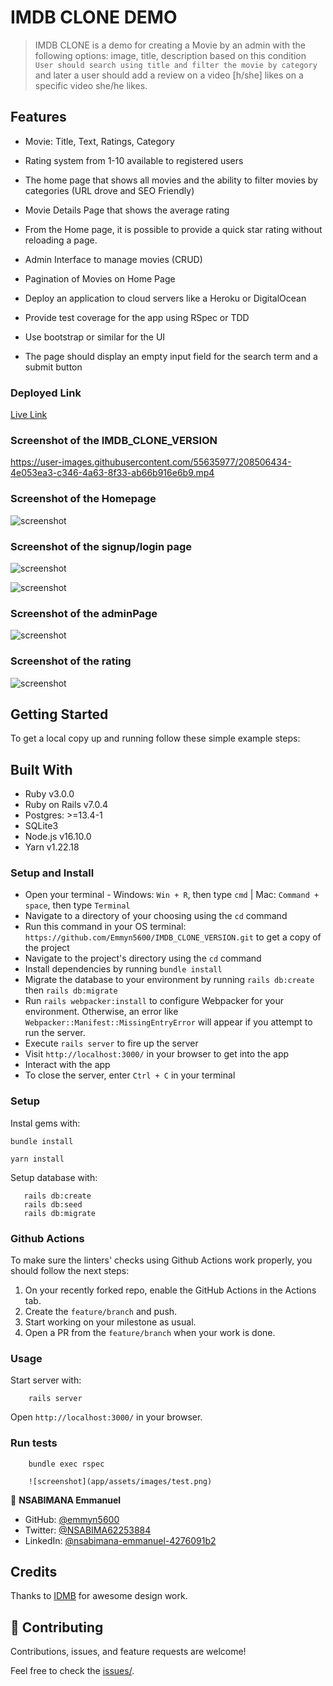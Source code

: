 # IMDB CLONE DEMO 

> IMDB CLONE is a demo for creating a Movie by an admin with the following options: image, title, description based on this condition `User should search using title and filter the movie by category` and later a user should add a review on a video [h/she] likes on a specific video she/he likes.

## Features

- Movie: Title, Text, Ratings, Category

- Rating system from 1-10 available to registered users

- The home page that shows all movies and the ability to filter movies by categories (URL drove and SEO Friendly)

- Movie Details Page that shows the average rating

- From the Home page, it is possible to provide a quick star rating without reloading a page.

- Admin Interface to manage movies (CRUD)

- Pagination of Movies on Home Page

- Deploy an application to cloud servers like a Heroku or DigitalOcean

- Provide test coverage for the app using RSpec or TDD

- Use bootstrap or similar for the UI

- The page should display an empty input field for the search term and a submit button

### Deployed Link

[Live Link](https://immense-garden-27567.herokuapp.com/)

### Screenshot of the IMDB_CLONE_VERSION

https://user-images.githubusercontent.com/55635977/208506434-4e053ea3-c346-4a63-8f33-ab66b916e6b9.mp4

### Screenshot of the Homepage
![screenshot](app/assets/images/homepage.png)

### Screenshot of the signup/login page
![screenshot](app/assets/images/signup.png)

![screenshot](app/assets/images/login.png)

### Screenshot of the adminPage
![screenshot](app/assets/images/adminpage.png)

### Screenshot of the rating
![screenshot](app/assets/images/rating.png)


## Getting Started

To get a local copy up and running follow these simple example steps:


## Built With

* Ruby v3.0.0
* Ruby on Rails v7.0.4
* Postgres: >=13.4-1
* SQLite3
* Node.js v16.10.0
* Yarn v1.22.18


### Setup and Install

* Open your terminal - Windows: `Win + R`, then type `cmd` | Mac: `Command + space`, then type `Terminal`
* Navigate to a directory of your choosing using the `cd` command
* Run this command in your OS terminal: `https://github.com/Emmyn5600/IMDB_CLONE_VERSION.git` to get a copy of the project
* Navigate to the project's directory using the `cd` command
* Install dependencies by running `bundle install`
* Migrate the database to your environment by running `rails db:create` then `rails db:migrate`
* Run `rails webpacker:install` to configure Webpacker for your environment. Otherwise, an error like `Webpacker::Manifest::MissingEntryError` will appear if you attempt to run the server.
* Execute `rails server` to fire up the server
* Visit `http://localhost:3000/` in your browser to get into the app
* Interact with the app
* To close the server, enter `Ctrl + C` in your terminal

### Setup

Instal gems with:

```
bundle install

yarn install
```

Setup database with:

```
   rails db:create
   rails db:seed
   rails db:migrate
```

### Github Actions

To make sure the linters' checks using Github Actions work properly, you should follow the next steps:

1. On your recently forked repo, enable the GitHub Actions in the Actions tab.
2. Create the `feature/branch` and push.
3. Start working on your milestone as usual.
4. Open a PR from the `feature/branch` when your work is done.

### Usage

Start server with:

```
    rails server
```

Open `http://localhost:3000/` in your browser.

### Run tests

```
    bundle exec rspec

    ![screenshot](app/assets/images/test.png)
```

👤 **NSABIMANA Emmanuel**

- GitHub: [@emmyn5600](https://github.com/Emmyn5600)
- Twitter: [@NSABIMA62253884](https://twitter.com/NSABIMA62253884)
- LinkedIn: [@nsabimana-emmanuel-4276091b2](https://www.linkedin.com/in/nsabimana-emmanuel-4276091b2/)

## Credits

Thanks to [IDMB](http://www.imdb.com/) for awesome design work.

## 🤝 Contributing

Contributions, issues, and feature requests are welcome!

Feel free to check the [issues/](https://github.com/Emmyn5600/IMDB_CLONE_VERSION/issues).
